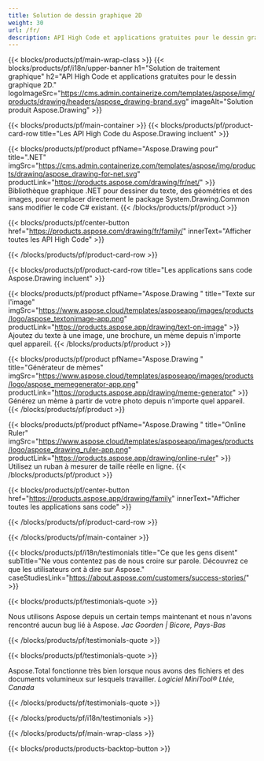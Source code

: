 ```yaml
---
title: Solution de dessin graphique 2D 
weight: 30
url: /fr/
description: API High Code et applications gratuites pour le dessin graphique 2D. Possibilité de dessiner du texte, des lignes, des courbes et des figures ainsi que de convertir des images en différents formats.
---
```


{{< blocks/products/pf/main-wrap-class >}}
{{< blocks/products/pf/i18n/upper-banner h1="Solution de traitement graphique" h2="API High Code et applications gratuites pour le dessin graphique 2D." logoImageSrc="https://cms.admin.containerize.com/templates/aspose/img/products/drawing/headers/aspose_drawing-brand.svg" imageAlt="Solution produit Aspose.Drawing" >}}

{{< blocks/products/pf/main-container >}}
{{< blocks/products/pf/product-card-row title="Les API High Code du Aspose.Drawing incluent" >}}

{{< blocks/products/pf/product pfName="Aspose.Drawing pour" title=".NET" imgSrc="https://cms.admin.containerize.com/templates/aspose/img/products/drawing/aspose_drawing-for-net.svg" productLink="https://products.aspose.com/drawing/fr/net/" >}}
Bibliothèque graphique .NET pour dessiner du texte, des géométries et des images, pour remplacer directement le package System.Drawing.Common sans modifier le code C# existant.
{{< /blocks/products/pf/product >}}

{{< blocks/products/pf/center-button href="https://products.aspose.com/drawing/fr/family/" innerText="Afficher toutes les API High Code" >}}

{{< /blocks/products/pf/product-card-row >}}

{{< blocks/products/pf/product-card-row title="Les applications sans code Aspose.Drawing incluent" >}}

{{< blocks/products/pf/product pfName="Aspose.Drawing " title="Texte sur l'image" imgSrc="https://www.aspose.cloud/templates/asposeapp/images/products/logo/aspose_textonimage-app.png" productLink="https://products.aspose.app/drawing/text-on-image" >}}
Ajoutez du texte à une image, une brochure, un mème depuis n'importe quel appareil.
{{< /blocks/products/pf/product >}}

{{< blocks/products/pf/product pfName="Aspose.Drawing " title="Générateur de mèmes" imgSrc="https://www.aspose.cloud/templates/asposeapp/images/products/logo/aspose_memegenerator-app.png" productLink="https://products.aspose.app/drawing/meme-generator" >}}
Générez un mème à partir de votre photo depuis n'importe quel appareil.
{{< /blocks/products/pf/product >}}

{{< blocks/products/pf/product pfName="Aspose.Drawing " title="Online Ruler" imgSrc="https://www.aspose.cloud/templates/asposeapp/images/products/logo/aspose_drawing_ruler-app.png" productLink="https://products.aspose.app/drawing/online-ruler" >}}
Utilisez un ruban à mesurer de taille réelle en ligne.
{{< /blocks/products/pf/product >}}

{{< blocks/products/pf/center-button href="https://products.aspose.app/drawing/family" innerText="Afficher toutes les applications sans code" >}}

{{< /blocks/products/pf/product-card-row >}}

{{< /blocks/products/pf/main-container >}}

{{< blocks/products/pf/i18n/testimonials title="Ce que les gens disent" subTitle="Ne vous contentez pas de nous croire sur parole. Découvrez ce que les utilisateurs ont à dire sur Aspose." caseStudiesLink="https://about.aspose.com/customers/success-stories/" >}}

{{< blocks/products/pf/testimonials-quote >}}
<p class="first">
 Nous utilisons Aspose depuis un certain temps maintenant et nous n'avons rencontré aucun bug lié à Aspose.
 <em>
  Jac Goorden | Bicore, Pays-Bas
 </em>
</p>

{{< /blocks/products/pf/testimonials-quote >}}

{{< blocks/products/pf/testimonials-quote >}}
<p class="second">
 Aspose.Total fonctionne très bien lorsque nous avons des fichiers et des documents volumineux sur lesquels travailler.
 <em>
  Logiciel MiniTool® Ltée, Canada
 </em>
</p>

{{< /blocks/products/pf/testimonials-quote >}}

{{< /blocks/products/pf/i18n/testimonials >}}

{{< /blocks/products/pf/main-wrap-class >}}

{{< blocks/products/products-backtop-button >}}
